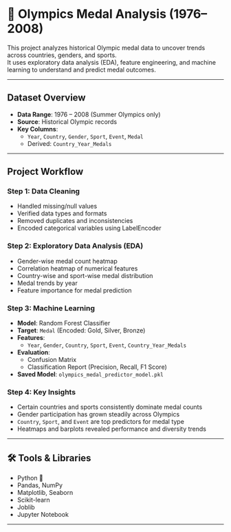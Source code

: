 # 🏅 Olympics Medal Analysis (1976–2008)

This project analyzes historical Olympic medal data to uncover trends across countries, genders, and sports.  
It uses exploratory data analysis (EDA), feature engineering, and machine learning to understand and predict medal outcomes.

---

##  Dataset Overview

- **Data Range**: 1976 – 2008 (Summer Olympics only)  
- **Source**: Historical Olympic records  
- **Key Columns**:
  - `Year`, `Country`, `Gender`, `Sport`, `Event`, `Medal`
  - Derived: `Country_Year_Medals`

---

##  Project Workflow

###  Step 1: Data Cleaning
- Handled missing/null values
- Verified data types and formats
- Removed duplicates and inconsistencies
- Encoded categorical variables using LabelEncoder

###  Step 2: Exploratory Data Analysis (EDA)
- Gender-wise medal count heatmap  
- Correlation heatmap of numerical features  
- Country-wise and sport-wise medal distribution  
- Medal trends by year  
- Feature importance for medal prediction

###  Step 3: Machine Learning
- **Model**: Random Forest Classifier  
- **Target**: `Medal` (Encoded: Gold, Silver, Bronze)  
- **Features**: 
  - `Year`, `Gender`, `Country`, `Sport`, `Event`, `Country_Year_Medals`  
- **Evaluation**:
  - Confusion Matrix
  - Classification Report (Precision, Recall, F1 Score)
- **Saved Model**: `olympics_medal_predictor_model.pkl`

###  Step 4: Key Insights
- Certain countries and sports consistently dominate medal counts  
- Gender participation has grown steadily across Olympics  
- `Country`, `Sport`, and `Event` are top predictors for medal type  
- Heatmaps and barplots revealed performance and diversity trends

---

## 🛠 Tools & Libraries

- Python 🐍  
- Pandas, NumPy  
- Matplotlib, Seaborn  
- Scikit-learn  
- Joblib  
- Jupyter Notebook

---


